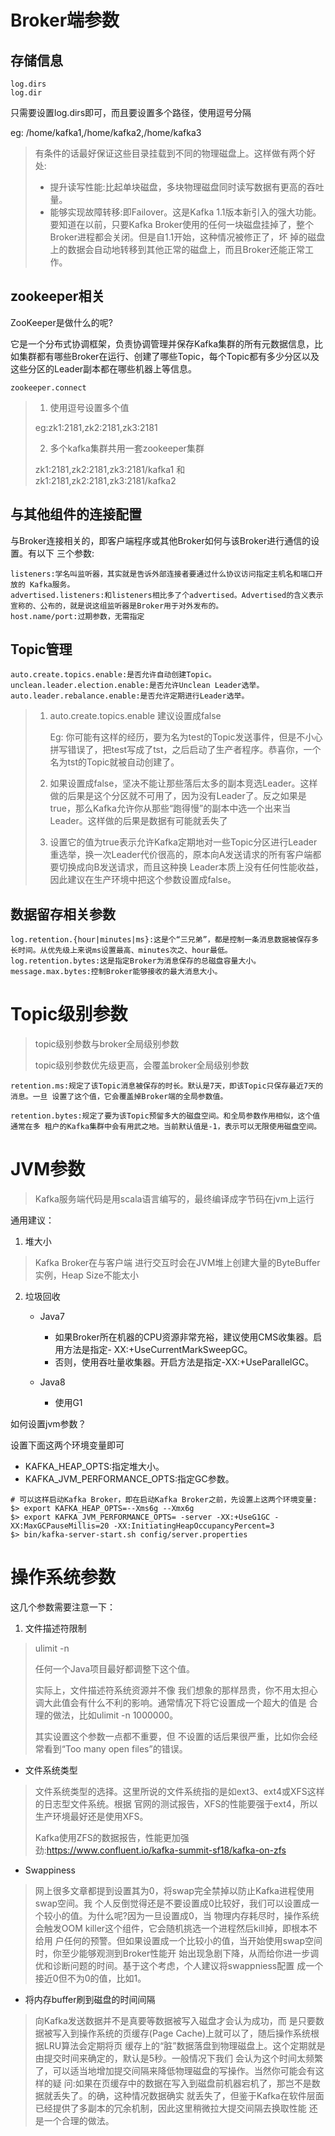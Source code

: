 # Broker端参数

## 存储信息

```shell
log.dirs
log.dir
```

只需要设置log.dirs即可，而且要设置多个路径，使用逗号分隔

eg: /home/kafka1,/home/kafka2,/home/kafka3

> 有条件的话最好保证这些目录挂载到不同的物理磁盘上。这样做有两个好处:
>
> - 提升读写性能:比起单块磁盘，多块物理磁盘同时读写数据有更高的吞吐量。
> - 能够实现故障转移:即Failover。这是Kafka 1.1版本新引入的强大功能。要知道在以前，只要Kafka Broker使用的任何一块磁盘挂掉了，整个Broker进程都会关闭。但是自1.1开始，这种情况被修正了，坏 掉的磁盘上的数据会自动地转移到其他正常的磁盘上，而且Broker还能正常工作。



## zookeeper相关

ZooKeeper是做什么的呢?

它是一个分布式协调框架，负责协调管理并保存Kafka集群的所有元数据信息，比如集群都有哪些Broker在运行、创建了哪些Topic，每个Topic都有多少分区以及这些分区的Leader副本都在哪些机器上等信息。

```shell
zookeeper.connect
```

> 1. 使用逗号设置多个值
>
> eg:zk1:2181,zk2:2181,zk3:2181
>
> 2. 多个kafka集群共用一套zookeeper集群
>
> zk1:2181,zk2:2181,zk3:2181/kafka1
> 和 
> zk1:2181,zk2:2181,zk3:2181/kafka2



## 与其他组件的连接配置

与Broker连接相关的，即客户端程序或其他Broker如何与该Broker进行通信的设置。有以下
三个参数:

```shell
listeners:学名叫监听器，其实就是告诉外部连接者要通过什么协议访问指定主机名和端口开放的 Kafka服务。
advertised.listeners:和listeners相比多了个advertised。Advertised的含义表示宣称的、公布的，就是说这组监听器是Broker用于对外发布的。
host.name/port:过期参数，无需指定
```

## Topic管理

```shell
auto.create.topics.enable:是否允许自动创建Topic。 
unclean.leader.election.enable:是否允许Unclean Leader选举。 
auto.leader.rebalance.enable:是否允许定期进行Leader选举。
```

> 1. auto.create.topics.enable 建议设置成false 
>
>    Eg: 你可能有这样的经历，要为名为test的Topic发送事件，但是不小心拼写错误了，把test写成了tst，之后启动了生产者程序。恭喜你，一个名为tst的Topic就被自动创建了。 
>
> 2. 如果设置成false，坚决不能让那些落后太多的副本竞选Leader。这样做的后果是这个分区就不可用了，因为没有Leader了。反之如果是true，那么Kafka允许你从那些“跑得慢”的副本中选一个出来当Leader。这样做的后果是数据有可能就丢失了
>
> 3. 设置它的值为true表示允许Kafka定期地对一些Topic分区进行Leader重选举，换一次Leader代价很高的，原本向A发送请求的所有客户端都要切换成向B发送请求，而且这种换 Leader本质上没有任何性能收益，因此建议在生产环境中把这个参数设置成false。 



## 数据留存相关参数

```shell
log.retention.{hour|minutes|ms}:这是个“三兄弟”，都是控制一条消息数据被保存多长时间。从优先级上来说ms设置最高、minutes次之、hour最低。
log.retention.bytes:这是指定Broker为消息保存的总磁盘容量大小。 
message.max.bytes:控制Broker能够接收的最大消息大小。
```







# Topic级别参数

> topic级别参数与broker全局级别参数
>
> topic级别参数优先级更高，会覆盖broker全局级别参数



```shell
retention.ms:规定了该Topic消息被保存的时长。默认是7天，即该Topic只保存最近7天的消息。一旦 设置了这个值，它会覆盖掉Broker端的全局参数值。

retention.bytes:规定了要为该Topic预留多大的磁盘空间。和全局参数作用相似，这个值通常在多 租户的Kafka集群中会有用武之地。当前默认值是-1，表示可以无限使用磁盘空间。
```





# JVM参数

>  Kafka服务端代码是用scala语言编写的，最终编译成字节码在jvm上运行

通用建议：

1. 堆大小

> Kafka Broker在与客户端
> 进行交互时会在JVM堆上创建大量的ByteBuffer实例，Heap Size不能太小

2. 垃圾回收
   - Java7
     - 如果Broker所在机器的CPU资源非常充裕，建议使用CMS收集器。启用方法是指定- XX:+UseCurrentMarkSweepGC。 
     - 否则，使用吞吐量收集器。开启方法是指定-XX:+UseParallelGC。

   - Java8
     - 使用G1



如何设置jvm参数？

设置下面这两个环境变量即可

- KAFKA_HEAP_OPTS:指定堆大小。
- KAFKA_JVM_PERFORMANCE_OPTS:指定GC参数。

```shell
# 可以这样启动Kafka Broker，即在启动Kafka Broker之前，先设置上这两个环境变量:
$> export KAFKA_HEAP_OPTS=--Xms6g --Xmx6g
$> export KAFKA_JVM_PERFORMANCE_OPTS= -server -XX:+UseG1GC -XX:MaxGCPauseMillis=20 -XX:InitiatingHeapOccupancyPercent=3 
$> bin/kafka-server-start.sh config/server.properties
```



# 操作系统参数

这几个参数需要注意一下：

1. 文件描述符限制

> ulimit -n
>
> 任何一个Java项目最好都调整下这个值。
>
> 实际上，文件描述符系统资源并不像
> 我们想象的那样昂贵，你不用太担心调大此值会有什么不利的影响。通常情况下将它设置成一个超大的值是
> 合理的做法，比如ulimit -n 1000000。
>
> 其实设置这个参数一点都不重要，但
> 不设置的话后果很严重，比如你会经常看到“Too many open files”的错误。

- 文件系统类型

> 文件系统类型的选择。这里所说的文件系统指的是如ext3、ext4或XFS这样的日志型文件系统。根据
> 官网的测试报告，XFS的性能要强于ext4，所以生产环境最好还是使用XFS。
>
> Kafka使用ZFS的数据报告，性能更加强劲:https://www.confluent.io/kafka-summit-sf18/kafka-on-zfs

- Swappiness

> 网上很多文章都提到设置其为0，将swap完全禁掉以防止Kafka进程使用swap空间。我
> 个人反倒觉得还是不要设置成0比较好，我们可以设置成一个较小的值。为什么呢?因为一旦设置成0，当
> 物理内存耗尽时，操作系统会触发OOM killer这个组件，它会随机挑选一个进程然后kill掉，即根本不给用
> 户任何的预警。但如果设置成一个比较小的值，当开始使用swap空间时，你至少能够观测到Broker性能开
> 始出现急剧下降，从而给你进一步调优和诊断问题的时间。基于这个考虑，个人建议将swappniess配置
> 成一个接近0但不为0的值，比如1。

- 将内存buffer刷到磁盘的时间间隔

> 向Kafka发送数据并不是真要等数据被写入磁盘才会认为成功，而
> 是只要数据被写入到操作系统的页缓存(Page Cache)上就可以了，随后操作系统根据LRU算法会定期将页
> 缓存上的“脏”数据落盘到物理磁盘上。这个定期就是由提交时间来确定的，默认是5秒。一般情况下我们
> 会认为这个时间太频繁了，可以适当地增加提交间隔来降低物理磁盘的写操作。当然你可能会有这样的疑
> 问:如果在页缓存中的数据在写入到磁盘前机器宕机了，那岂不是数据就丢失了。的确，这种情况数据确实
> 就丢失了，但鉴于Kafka在软件层面已经提供了多副本的冗余机制，因此这里稍微拉大提交间隔去换取性能
> 还是一个合理的做法。

